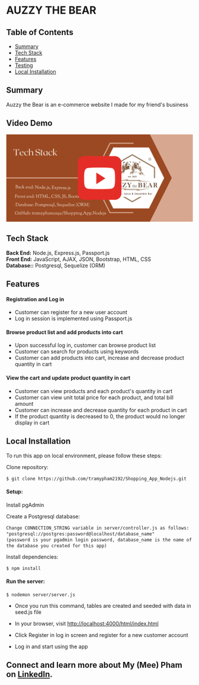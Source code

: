 # AUZZY THE BEAR


## Table of Contents

- [Summary](#summary)
- [Tech Stack](#tech-stack)
- [Features](#features)
- [Testing](#testing)
- [Local Installation](#installation)

## <a name="summary"></a>Summary

Auzzy the Bear is an e-commerce website I made for my friend's business



## <a name="features"></a>Video Demo
[![Demo video](./assets/Video%20demo.png)](https://www.youtube.com/watch?v=L8U-3fkMGBw "AUZZY THE BEAR")


## <a name="tech-stack"></a>Tech Stack

**Back End:** Node.js, Express.js, Passport.js<br/>
**Front End:** JavaScript, AJAX, JSON, Bootstrap, HTML, CSS<br/>
**Database::** Postgresql, Sequelize (ORM)<br/>

## <a name="features"></a>Features

#### Registration and Log in
- Customer can register for a new user account 
- Log in session is implemented using Passport.js 

#### Browse product list and add products into cart

- Upon successful log in, customer can browse product list
- Customer can search for products using keywords
- Customer can add products into cart, increase and decrease product quantity in cart

#### View the cart and update product quantity in cart

- Customer can view products and each product's quantity in cart
- Customer can view unit total price for each product, and total bill amount
- Customer can increase and decrease quantity for each product in cart
- If the product quantity is decreased to 0, the product would no longer display in cart


## <a name="installation"></a>Local Installation


To run this app on local environment, please follow these steps:

Clone repository:

```
$ git clone https://github.com/tramypham2192/Shopping_App_Nodejs.git
```

#### Setup:

Install pgAdmin

Create a Postgresql database:

```
Change CONNECTION_STRING variable in server/controller.js as follows:
"postgresql://postgres:password@localhost/database_name"
(password is your pgadmin login password, database_name is the name of the database you created for this app)
```

Install dependencies:

```
$ npm install
```


#### Run the server:

```
$ nodemon server/server.js
```

- Once you run this command, tables are created and seeded with data in seed.js file


- In your browser, visit <a href="http://localhost:4000/html/index.html">http://localhost:4000/html/index.html</a>

- Click Register in log in screen and register for a new customer account

- Log in and start using the app

## Connect and learn more about My (Mee) Pham on <a href="https://www.linkedin.com/in/my-mee-pham/">LinkedIn</a>.
